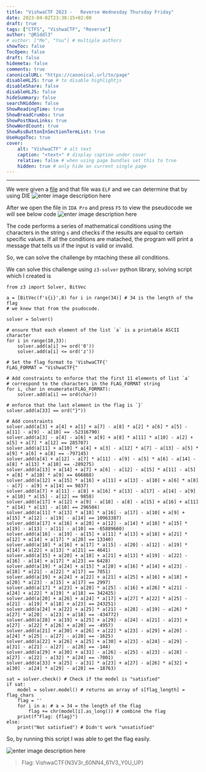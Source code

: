 ```yaml
---
title: "VishwaCTF 2023 -   Reverse Wednesday Thursday Friday"
date: 2023-04-02T23:38:15+02:00
draft: true
tags: ["CTFS", "VishwaCTF", "Reverse"]
author: "@R1ddl3"
# author: ["Me", "You"] # multiple authors
showToc: false
TocOpen: false
draft: false
hidemeta: false
comments: true
canonicalURL: "https://canonical.url/to/page"
disableHLJS: true # to disable highlightjs
disableShare: false
disableHLJS: false
hideSummary: false
searchHidden: false
ShowReadingTime: true
ShowBreadCrumbs: true
ShowPostNavLinks: true
ShowWordCount: true
ShowRssButtonInSectionTermList: true
UseHugoToc: true
cover:
    alt: "VishwaCTF" # alt text
    caption: "<text>" # display caption under cover
    relative: false # when using page bundles set this to true
    hidden: true # only hide on current single page
---
```

----

We were given a [file](https://we.tl/t-kdQCNTeD6E) and that file was `ELF` and we can determine that by using DIE 
![enter image description here](https://i.imgur.com/TyKXj6r.png)

After we open the file in `IDA Pro` and press `F5` to view the pseudocode we will see below code
![enter image description here](https://i.imgur.com/yZPk2nB.png)

The code performs a series of mathematical conditions using the characters in the string `s` and checks if the results are equal to certain specific values. If all the conditions are matached, the program will print a message that tells us if the input is valid or invalid.

So, we can solve the challenge by mtaching these all conditions.

We can solve this challenge using `z3-solver` python library, solving script which I created is


	from z3 import Solver, BitVec

	a = [BitVec(f's{i}',8) for i in range(34)] # 34 is the length of the flag 
	# we knew that from the psudocode.

	solver = Solver()

	# ensure that each element of the list `a` is a printable ASCII character
	for i in range(10,33):
	    solver.add(a[i] >= ord('0'))
	    solver.add(a[i] <= ord('z'))

	# Set the flag format to 'VishwaCTF{'
	FLAG_FORMAT = "VishwaCTF{"

	# Add constraints to enforce that the first 11 elements of list `a`
	# correspond to the characters in the FLAG_FORMAT string
	for i, char in enumerate(FLAG_FORMAT):
	    solver.add(a[i] == ord(char))

	# enforce that the last element in the flag is `}`
	solver.add(a[33] == ord("}"))

	# Add constraints
	solver.add(a[3] + a[4] + a[1] + a[7] - a[8] * a[2] * a[6] * a[5] - a[11] - a[9] - a[10] == -52316790)
	solver.add(a[3] - a[4] - a[6] + a[9] + a[8] * a[11] * a[10] - a[2] + a[5] + a[7] * a[12] == 285707)
	solver.add(a[11] + a[10] * a[4] + a[3] - a[12] * a[7] - a[13] - a[5] * a[9] * a[6] + a[8] == -797145)
	solver.add(a[4] + a[12] - a[7] * a[11] - a[9] - a[5] * a[6] - a[14] - a[8] * a[13] * a[10] == -289275)
	solver.add(a[13] + a[14] + a[7] + a[6] - a[12] - a[15] * a[11] - a[5] + a[8] * a[10] * a[9] == 666868)
	solver.add(a[12] + a[15] * a[16] + a[11] + a[13] - a[10] + a[6] * a[8] - a[7] - a[9] + a[14] == 9837)
	solver.add(a[7] + a[11] - a[8] + a[16] * a[13] - a[17] - a[14] - a[9] + a[10] * a[15] - a[12] == 9858)
	solver.add(a[17] + a[12] + a[9] - a[18] - a[8] - a[15] + a[16] + a[11] * a[14] * a[13] - a[10] == 296504)
	solver.add(a[11] * a[13] * a[18] * a[16] - a[17] - a[10] + a[9] + a[15] * a[12] - a[19] - a[14] == 10963387)
	solver.add(a[17] + a[16] + a[20] + a[12] - a[14] * a[18] * a[15] * a[19] - a[13] - a[11] - a[10] == -65889660)
	solver.add(a[16] - a[19] - a[15] + a[11] * a[13] + a[18] + a[21] * a[12] + a[14] + a[17] * a[20] == 13340)
	solver.add(a[18] * a[16] + a[17] * a[15] - a[20] - a[12] - a[19] * a[14] + a[22] + a[13] * a[21] == 4641)
	solver.add(a[15] + a[20] + a[18] + a[21] + a[13] * a[19] - a[22] - a[16] - a[14] + a[17] * a[23] == 6428)
	solver.add(a[19] * a[24] + a[15] * a[20] + a[16] * a[14] + a[23] - a[18] * a[21] - a[22] * a[17] == 7851)
	solver.add(a[19] + a[24] + a[22] + a[21] + a[25] + a[16] + a[18] + a[20] * a[23] - a[15] + a[17] == 2997)
	solver.add(a[17] * a[23] + a[20] * a[25] - a[16] + a[26] * a[21] - a[24] + a[22] * a[19] * a[18] == 342425)
	solver.add(a[20] + a[26] + a[24] * a[17] + a[27] * a[22] * a[25] - a[21] - a[19] * a[18] + a[23] == 243251)
	solver.add(a[24] + a[22] + a[25] * a[21] - a[28] - a[19] - a[26] * a[27] * a[20] - a[23] + a[18] == -434772)
	solver.add(a[28] + a[19] + a[25] + a[29] - a[24] - a[21] - a[23] + a[27] - a[22] * a[26] + a[20] == -4957)
	solver.add(a[21] + a[30] + a[26] + a[22] * a[23] - a[29] + a[20] - a[24] * a[25] - a[27] - a[28] == -1625)
	solver.add(a[22] + a[26] + a[25] + a[30] + a[23] - a[24] - a[29] - a[31] - a[21] - a[27] - a[28] == -144)
	solver.add(a[29] + a[30] + a[31] - a[26] - a[25] - a[23] - a[28] - a[27] - a[22] - a[32] * a[24] == -7001)
	solver.add(a[33] + a[25] - a[31] * a[23] + a[27] - a[26] * a[32] + a[30] - a[24] * a[29] - a[28] == -18763)

	sat = solver.check() # Check if the model is "satisfied" 
	if sat:
	    model = solver.model() # returns an array of s[flag_length] = flag_chars
	    flag = ''
	    for i in a: # a = 34 = the length of the flag
	        flag += chr(model[i].as_long()) # combine the flag
	    print(f"Flag: {flag}")
	else:
	    print("Not satisfied") # Didn't work "unsatisfied"



So, by running this script I was able to get the flag easily.

![enter image description here](https://i.imgur.com/O854lHm.png)

> Flag: VishwaCTF{N3V3r_60NN4_61V3_Y0U_UP}
